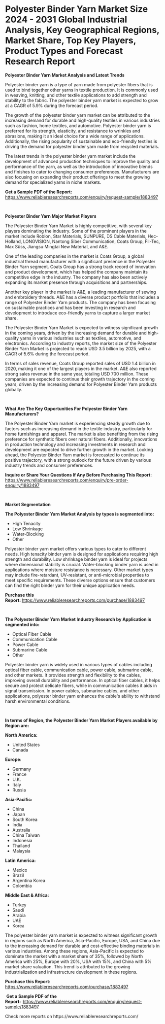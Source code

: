 <p><h1>Polyester Binder Yarn Market Size 2024 - 2031 Global Industrial Analysis, Key Geographical Regions, Market Share, Top Key Players, Product Types and Forecast Research Report</h1></p><p><strong>Polyester Binder Yarn Market Analysis and Latest Trends</strong></p>
<p><p>Polyester binder yarn is a type of yarn made from polyester fibers that is used to bind together other yarns in textile production. It is commonly used in weaving, knitting, and other textile applications to add strength and stability to the fabric. The polyester binder yarn market is expected to grow at a CAGR of 5.9% during the forecast period.</p><p>The growth of the polyester binder yarn market can be attributed to the increasing demand for durable and high-quality textiles in various industries such as fashion, home textiles, and automotive. Polyester binder yarn is preferred for its strength, elasticity, and resistance to wrinkles and abrasions, making it an ideal choice for a wide range of applications. Additionally, the rising popularity of sustainable and eco-friendly textiles is driving the demand for polyester binder yarn made from recycled materials.</p><p>The latest trends in the polyester binder yarn market include the development of advanced production techniques to improve the quality and performance of the yarn, as well as the introduction of innovative blends and finishes to cater to changing consumer preferences. Manufacturers are also focusing on expanding their product offerings to meet the growing demand for specialized yarns in niche markets.</p></p>
<p><strong>Get a Sample PDF of the Report:&nbsp;</strong> <a href="https://www.reliableresearchreports.com/enquiry/request-sample/1883497">https://www.reliableresearchreports.com/enquiry/request-sample/1883497</a></p>
<p>&nbsp;</p>
<p><strong>Polyester Binder Yarn Major Market Players</strong></p>
<p><p>The Polyester Binder Yarn Market is highly competitive, with several key players dominating the industry. Some of the prominent players in the market include Roblon, Star Materials, SUNPURE, DS Cable Materials, Hec-Holland, LONGVISION, Nantong Siber Communication, Coats Group, Fil-Tec, Max Süss, Jiangsu Mingtai New Material, and A&E.</p><p>One of the leading companies in the market is Coats Group, a global industrial thread manufacturer with a significant presence in the Polyester Binder Yarn segment. Coats Group has a strong track record of innovation and product development, which has helped the company maintain its competitive edge in the industry. The company has also been actively expanding its market presence through acquisitions and partnerships.</p><p>Another key player in the market is A&E, a leading manufacturer of sewing and embroidery threads. A&E has a diverse product portfolio that includes a range of Polyester Binder Yarn products. The company has been focusing on sustainable practices and has been investing in research and development to introduce eco-friendly yarns to capture a larger market share.</p><p>The Polyester Binder Yarn Market is expected to witness significant growth in the coming years, driven by the increasing demand for durable and high-quality yarns in various industries such as textiles, automotive, and electronics. According to industry reports, the market size of the Polyester Binder Yarn Market is projected to reach USD 3.5 billion by 2025, with a CAGR of 5.6% during the forecast period.</p><p>In terms of sales revenue, Coats Group reported sales of USD 1.4 billion in 2020, making it one of the largest players in the market. A&E also reported strong sales revenue in the same year, totaling USD 700 million. These companies are expected to continue their growth trajectory in the coming years, driven by the increasing demand for Polyester Binder Yarn products globally.</p></p>
<p>&nbsp;</p>
<p><strong>What Are The Key Opportunities For Polyester Binder Yarn Manufacturers?</strong></p>
<p><p>The Polyester Binder Yarn market is experiencing steady growth due to factors such as increasing demand in the textile industry, particularly for home furnishings and apparel. The market is also benefiting from the rising preference for synthetic fibers over natural fibers. Additionally, innovations in production technology and increasing investments in research and development are expected to drive further growth in the market. Looking ahead, the Polyester Binder Yarn market is forecasted to continue its positive trajectory, with a strong outlook for the future driven by various industry trends and consumer preferences.</p></p>
<p><strong>Inquire or Share Your Questions If Any Before Purchasing This Report:</strong> <a href="https://www.reliableresearchreports.com/enquiry/pre-order-enquiry/1883497">https://www.reliableresearchreports.com/enquiry/pre-order-enquiry/1883497</a></p>
<p>&nbsp;</p>
<p><strong>Market Segmentation</strong></p>
<p><strong>The Polyester Binder Yarn Market Analysis by types is segmented into:</strong></p>
<p><ul><li>High Tenacity</li><li>Low Shrinkage</li><li>Water-Blocking</li><li>Other</li></ul></p>
<p><p>Polyester binder yarn market offers various types to cater to different needs. High tenacity binder yarn is designed for applications requiring high strength and durability. Low shrinkage binder yarn is ideal for projects where dimensional stability is crucial. Water-blocking binder yarn is used in applications where moisture resistance is necessary. Other market types may include fire-retardant, UV-resistant, or anti-microbial properties to meet specific requirements. These diverse options ensure that customers can find the right binder yarn for their unique application needs.</p></p>
<p><strong>Purchase this Report:&nbsp;</strong><a href="https://www.reliableresearchreports.com/purchase/1883497">https://www.reliableresearchreports.com/purchase/1883497</a></p>
<p>&nbsp;</p>
<p><strong>The Polyester Binder Yarn Market Industry Research by Application is segmented into:</strong></p>
<p><ul><li>Optical Fiber Cable</li><li>Communication Cable</li><li>Power Cable</li><li>Submarine Cable</li><li>Other</li></ul></p>
<p><p>Polyester binder yarn is widely used in various types of cables including optical fiber cable, communication cable, power cable, submarine cable, and other markets. It provides strength and flexibility to the cables, improving overall durability and performance. In optical fiber cables, it helps secure and protect delicate fibers, while in communication cables it aids in signal transmission. In power cables, submarine cables, and other applications, polyester binder yarn enhances the cable's ability to withstand harsh environmental conditions.</p></p>
<p>&nbsp;</p>
<p><strong>In terms of Region, the Polyester Binder Yarn Market Players available by Region are:</strong></p>
<p>
    <p> <strong> North America: </strong>
        <ul>
            <li>United States</li>
            <li>Canada</li>
        </ul>
        </p> 
    <p> <strong> Europe: </strong>
        <ul>
            <li>Germany</li>
            <li>France</li>
            <li>U.K.</li>
            <li>Italy</li>
            <li>Russia</li>
        </ul>
        </p> 
    <p> <strong> Asia-Pacific: </strong>
        <ul>
            <li>China</li>
            <li>Japan</li>
            <li>South Korea</li>
            <li>India</li>
            <li>Australia</li>
            <li>China Taiwan</li>
            <li>Indonesia</li>
            <li>Thailand</li>
            <li>Malaysia</li>
        </ul>
        </p> 
    <p> <strong> Latin America: </strong>
        <ul>
            <li>Mexico</li>
            <li>Brazil</li>
            <li>Argentina Korea</li>
            <li>Colombia</li>
        </ul>
        </p> 
    <p> <strong> Middle East & Africa: </strong>
        <ul>
            <li>Turkey</li>
            <li>Saudi</li>
            <li>Arabia</li>
            <li>UAE</li>
            <li>Korea</li>
        </ul>
    </p>
    </p>
<p><p>The polyester binder yarn market is expected to witness significant growth in regions such as North America, Asia-Pacific, Europe, USA, and China due to the increasing demand for durable and cost-effective binding materials in various industries. Among these regions, Asia-Pacific is expected to dominate the market with a market share of 35%, followed by North America with 25%, Europe with 20%, USA with 15%, and China with 5% market share valuation. This trend is attributed to the growing industrialization and infrastructure development in these regions.</p></p>
<p><strong>Purchase this Report: </strong><a href="https://www.reliableresearchreports.com/purchase/1883497">https://www.reliableresearchreports.com/purchase/1883497</a></p>
<p>&nbsp;<strong>Get a Sample PDF of the Report:&nbsp;&nbsp;</strong><a href="https://www.reliableresearchreports.com/enquiry/request-sample/1883497">https://www.reliableresearchreports.com/enquiry/request-sample/1883497</a></p>
<p><strong></strong></p>
<p>Check more reports on https://www.reliableresearchreports.com/</p>